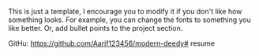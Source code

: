 This is just a template, I encourage you to modify it if you don't like how something looks. For example,  you can change the fonts to something you like better. Or, add bullet points to the project section.

GitHu: https://github.com/Aarif123456/modern-deedy#   r e s u m e  
 